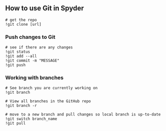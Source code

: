 ## How to use Git in Spyder

```
# get the repo
!git clone [url]
```

### Push changes to Git
```
# see if there are any changes
!git status
!git add --all
!git commit -m "MESSAGE"
!git push

```

### Working with branches
```
# See branch you are currently working on
!git branch

# View all branches in the GitHub repo
!git branch -r

# move to a new branch and pull changes so local branch is up-to-date
!git switch branch_name
!git pull

```

